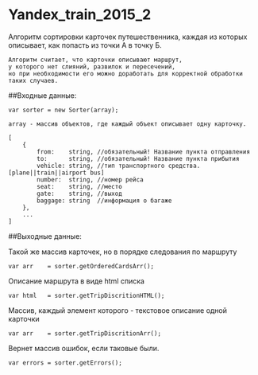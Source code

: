 # Yandex_train_2015_2

Алгоритм сортировки карточек путешественника, каждая из которых описывает, как попасть из точки А в точку Б.

	Алгоритм считает, что карточки описывают маршрут,
	у которого нет слияний, развилок и пересечений,
	но при необходимости его можно доработать для корректной обработки таких случаев.
	
##Входные данные:

	var sorter = new Sorter(array);
	
	array - массив объектов, где каждый объект описывает одну карточку.
	
	[
		{
			from:    string, //обязательный! Название пункта отправления
			to:      string, //обязательный! Название пункта прибытия
			vehicle: string, //тип транспортного средства. [plane||train||airport bus]
			number:  string, //номер рейса
			seat:    string, //место
			gate:    string, //выход
			baggage: string  //информация о багаже
		},
		...
	]

##Выходные данные:

Такой же массив карточек, но в порядке следования по маршруту

	var arr    = sorter.getOrderedCardsArr();

Описание маршрута в виде html списка

	var html   = sorter.getTripDiscritionHTML(); 

Массив, каждый элемент которого - текстовое описание одной карточки

	var arr    = sorter.getTripDiscritionArr();	

Вернет массив ошибок, если таковые были.

	var errors = sorter.getErrors();             
